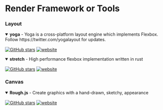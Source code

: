 # Render Framework or Tools



### Layout

<details open>
<summary style="margin-bottom: 16px"><strong>yoga</strong> - Yoga is a cross-platform layout engine which implements Flexbox. Follow https://twitter.com/yogalayout for updates.</summary>

[![GitHub stars](https://img.shields.io/github/stars/facebook/yoga?style=flat-square)](https://github.com/facebook/yoga) [![website](https://img.shields.io/badge/website-home-yellowgreen?style=flat-square)](https://yogalayout.com/)


</details>

<details open>
<summary style="margin-bottom: 16px"><strong>stretch</strong> - High performance flexbox implementation written in rust</summary>

[![GitHub stars](https://img.shields.io/github/stars/vislyhq/stretch?style=flat-square)](https://github.com/vislyhq/stretch) [![website](https://img.shields.io/badge/website-home-yellowgreen?style=flat-square)](https://vislyhq.github.io/stretch/)


</details>

### Canvas

<details open>
<summary style="margin-bottom: 16px"><strong>Rough.js</strong> - Create graphics with a hand-drawn, sketchy, appearance</summary>

[![GitHub stars](https://img.shields.io/github/stars/rough-stuff/rough?style=flat-square)](https://github.com/rough-stuff/rough) [![website](https://img.shields.io/badge/website-home-yellowgreen?style=flat-square)](https://roughjs.com/)


</details>
